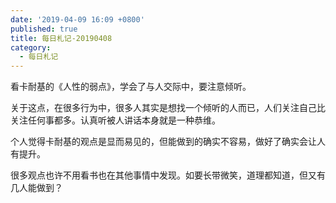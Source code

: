 ```yaml
---
date: '2019-04-09 16:09 +0800'
published: true
title: 每日札记-20190408
category:
  - 每日札记
---
```

看卡耐基的《人性的弱点》，学会了与人交际中，要注意倾听。

关于这点，在很多行为中，很多人其实是想找一个倾听的人而已，人们关注自己比关注任何事都多。认真听被人讲话本身就是一种恭维。

个人觉得卡耐基的观点是显而易见的，但能做到的确实不容易，做好了确实会让人有提升。

很多观点也许不用看书也在其他事情中发现。如要长带微笑，道理都知道，但又有几人能做到？
